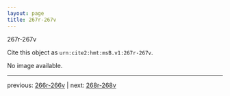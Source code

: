 ```yaml
---
layout: page
title: 267r-267v
---
```


267r-267v

Cite this object as `urn:cite2:hmt:msB.v1:267r-267v`.

No image available. 



---

previous: [266r-266v](../266r-266v/) | next: [268r-268v](../268r-268v/)